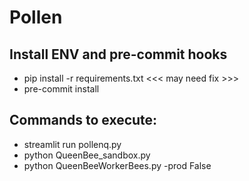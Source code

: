 # Pollen

## Install ENV and pre-commit hooks
- pip install -r requirements.txt <<< may need fix >>>
- pre-commit install

## Commands to execute:
- streamlit run pollenq.py
- python QueenBee_sandbox.py
- python QueenBeeWorkerBees.py -prod False
